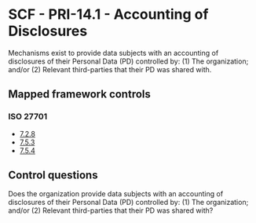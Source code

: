 # SCF - PRI-14.1 - Accounting of Disclosures
Mechanisms exist to provide data subjects with an accounting of disclosures of their Personal Data (PD) controlled by:
(1) The organization; and/or
(2) Relevant third-parties that their PD was shared with.
## Mapped framework controls
### ISO 27701
- [7.2.8](../iso27701/728.md)
- [7.5.3](../iso27701/753.md)
- [7.5.4](../iso27701/754.md)
  
## Control questions
Does the organization provide data subjects with an accounting of disclosures of their Personal Data (PD) controlled by:
(1) The organization; and/or
(2) Relevant third-parties that their PD was shared with?
  
